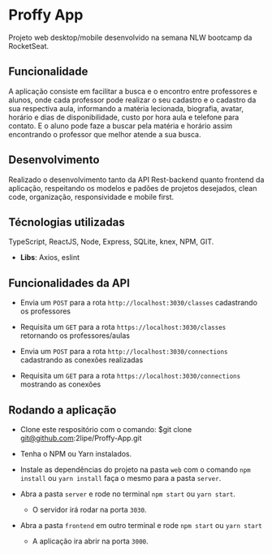 # Proffy App

Projeto web desktop/mobile desenvolvido na semana NLW bootcamp da RocketSeat.


## Funcionalidade

A aplicação consiste em facilitar a busca e o encontro entre professores e alunos, onde cada professor
pode realizar o seu cadastro e o cadastro da sua respectiva aula, informando a matéria lecionada,
biografia, avatar, horário e dias de disponibilidade, custo por hora aula e telefone para contato.
E o aluno pode faze a buscar pela matéria e horário assim encontrando o professor que melhor 
atende a sua busca.

## Desenvolvimento

Realizado o desenvolvimento tanto da API Rest-backend quanto frontend da aplicação, 
respeitando os modelos e padões de projetos desejados, clean code, organização, 
responsividade e mobile first.


## Técnologias utilizadas

TypeScript, ReactJS, Node, Express, SQLite, knex, NPM, GIT.
- **Libs**: Axios, eslint


## Funcionalidades da API

- Envia um `POST` para a rota `http://localhost:3030/classes` cadastrando os professores
- Requisita um `GET` para a rota `https://localhost:3030/classes` retornando os professores/aulas

- Envia um `POST` para a rota `http://localhost:3030/connections` cadastrando as conexões realizadas
- Requisita um `GET` para a rota `https://localhost:3030/connections` mostrando as conexões


## Rodando a aplicação

- Clone este respositório com o comando: $git clone git@github.com:2lipe/Proffy-App.git
- Tenha o NPM ou Yarn instalados.

- Instale as dependências do projeto na pasta `web` com o comando `npm install` ou `yarn install` 
faça o mesmo para a pasta `server`.

- Abra a pasta `server` e rode no terminal `npm start` ou `yarn start`.
  - O servidor irá rodar na porta `3030`.

- Abra a pasta `frontend` em outro terminal e rode `npm start` ou `yarn start`
  - A aplicação ira abrir na porta `3000`.
